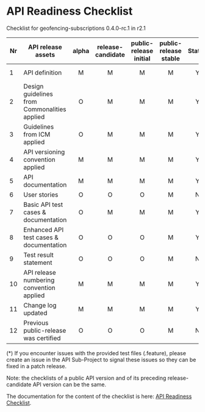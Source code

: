 # API Readiness Checklist

Checklist for geofencing-subscriptions 0.4.0-rc.1 in r2.1

| Nr | API release assets                           | alpha | release-candidate | public-release<br>initial | public-release<br> stable | Status |                                               Reference information                                                |
|----|----------------------------------------------|:-----:|:-----------------:|:-------------------------:|:-------------------------:|:------:|:------------------------------------------------------------------------------------------------------------------:|
| 1  | API definition                               |   M   |         M         |             M             |             M             |   Y    |     [/code/API_definitions/geofencing-subscriptions.yaml](/code/API_definitions/geofencing-subscriptions.yaml)     |
| 2  | Design guidelines from Commonalities applied |   O   |         M         |             M             |             M             |   Y    |                                                        r2.2                                                        |
| 3  | Guidelines from ICM applied                  |   O   |         M         |             M             |             M             |   Y    |                                                        r2.2                                                        |
| 4  | API versioning convention applied            |   M   |         M         |             M             |             M             |   Y    |                                                                                                                    |
| 5  | API documentation                            |   M   |         M         |             M             |             M             |   Y    |                                                   inline in yaml                                                   |
| 6  | User stories                                 |   O   |         O         |             O             |             M             |   N    |                                                                                                                    |
| 7  | Basic API test cases & documentation         |   O   |         M         |             M             |             M             |   Y    | [/code/Test_definitions/geofencing-subscriptions.feature](/code/Test_definitions/geofencing-subscriptions.feature) |
| 8  | Enhanced API test cases & documentation      |   O   |         O         |             O             |             M             |   Y    | [/code/Test_definitions/geofencing-subscriptions.feature](/code/Test_definitions/geofencing-subscriptions.feature) |
| 9  | Test result statement                        |   O   |         O         |             O             |             M             |   N    |                                           Test results not available (*)                                           |
| 10 | API release numbering convention applied     |   M   |         M         |             M             |             M             |   Y    |                                                                                                                    |
| 11 | Change log updated                           |   M   |         M         |             M             |             M             |   Y    |                                           [/CHANGELOG.md](/CHANGELOG.md)                                           |
| 12 | Previous public-release was certified        |   O   |         O         |             O             |             M             |   N    |                                                                                                                    |

(*) If you encounter issues with the provided test files (.feature), please create an issue in the API Sub-Project to signal these issues so they can be fixed in a patch release.

Note: the checklists of a public API version and of its preceding release-candidate API version can be the same.

The documentation for the content of the checklist is here: [API Readiness Checklist](https://wiki.camaraproject.org/display/CAM/API+Release+Process#APIReleaseProcess-APIreadinesschecklist).
